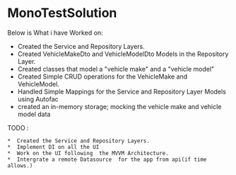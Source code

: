 # MonoTestSolution

Below is What i have Worked on:

   *  Created the Service and Repository Layers.
   *  Created VehicleMakeDto and VehicleModelDto Models in the Repository Layer.
   *  Created classes that model a "vehicle make" and a "vehicle model"
   *  Created  Simple CRUD operations for the VehicleMake and VehicleModel.
   *  Handled Simple Mappings for the Service and Repository Layer Models using Autofac
   *  created an in-memory storage; mocking the vehicle make and vehicle model data
   
 TODO :
 
    *  Created the Service and Repository Layers.
    *  Implement DI on all the UI
    *  Work on the UI following  the MVVM Architecture.
    *  Intergrate a remote Datasource  for the app from api(if time allows.)
